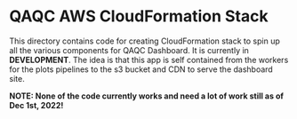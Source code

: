 # QAQC AWS CloudFormation Stack

This directory contains code for creating CloudFormation stack to spin up all the various components for QAQC Dashboard. It is currently in **DEVELOPMENT**. The idea is that this app is self contained from the workers for the plots pipelines to the s3 bucket and CDN to serve the dashboard site.

**NOTE: None of the code currently works and need a lot of work still as of Dec 1st, 2022!**
